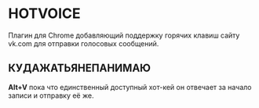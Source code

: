 # HOTVOICE

Плагин для Chrome добавляющий поддержку горячих клавиш сайту vk.com для отправки голосовых сообщений.

## КУДАЖАТЬЯНЕПАНИМАЮ

**Alt+V** пока что единственный доступный хот-кей он отвечает за начало записи и отправку её же.
 
